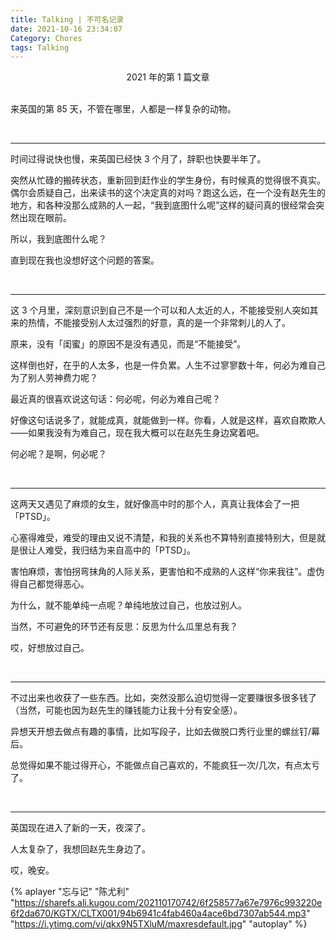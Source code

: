 ```yaml
---
title: Talking | 不可名记录
date: 2021-10-16 23:34:07
Category: Chores
tags: Talking
---
```


<center>2021 年的第 1 篇文章</center>

<br>

来英国的第 85 天，不管在哪里，人都是一样复杂的动物。

<br>

---

时间过得说快也慢，来英国已经快 3 个月了，辞职也快要半年了。

突然从忙碌的搬砖状态，重新回到赶作业的学生身份，有时候真的觉得很不真实。偶尔会质疑自己，出来读书的这个决定真的对吗？跑这么远，在一个没有赵先生的地方，和各种没那么成熟的人一起，“我到底图什么呢”这样的疑问真的很经常会突然出现在眼前。

所以，我到底图什么呢？

直到现在我也没想好这个问题的答案。

<br>

---

这 3 个月里，深刻意识到自己不是一个可以和人太近的人，不能接受别人突如其来的热情，不能接受别人太过强烈的好意，真的是一个非常刺儿的人了。

原来，没有「闺蜜」的原因不是没有遇见，而是“不能接受”。

这样倒也好，在乎的人太多，也是一件负累。人生不过寥寥数十年，何必为难自己为了别人劳神费力呢？

最近真的很喜欢说这句话：何必呢，何必为难自己呢？

好像这句话说多了，就能成真，就能做到一样。你看，人就是这样，喜欢自欺欺人——如果我没有为难自己，现在我大概可以在赵先生身边窝着吧。

何必呢？是啊，何必呢？

<br>

---

这两天又遇见了麻烦的女生，就好像高中时的那个人，真真让我体会了一把「PTSD」。

心塞得难受，难受的理由又说不清楚，和我的关系也不算特别直接特别大，但是就是很让人难受，我归结为来自高中的「PTSD」。

害怕麻烦，害怕拐弯抹角的人际关系，更害怕和不成熟的人这样“你来我往”。虚伪得自己都觉得恶心。

为什么，就不能单纯一点呢？单纯地放过自己，也放过别人。

当然，不可避免的环节还有反思：反思为什么瓜里总有我？

哎，好想放过自己。

<br>

---

不过出来也收获了一些东西。比如，突然没那么迫切觉得一定要赚很多很多钱了（当然，可能也因为赵先生的赚钱能力让我十分有安全感）。

异想天开想去做点有趣的事情，比如写段子，比如去做脱口秀行业里的螺丝钉/幕后。

总觉得如果不能过得开心，不能做点自己喜欢的，不能疯狂一次/几次，有点太亏了。

<br>

---

英国现在进入了新的一天，夜深了。

人太复杂了，我想回赵先生身边了。

哎，晚安。

{% aplayer "忘与记" "陈尤利" "https://sharefs.ali.kugou.com/202110170742/6f258577a67e7976c993220e6f2da670/KGTX/CLTX001/94b6941c4fab460a4ace6bd7307ab544.mp3" "https://i.ytimg.com/vi/qkx9N5TXluM/maxresdefault.jpg" "autoplay" %}

<br>







